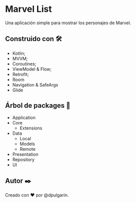 # Marvel List
Una aplicación simple para mostrar los personajes de Marvel.

## Construido con 🛠️
- Kotlin;
- MVVM;
- Coroutines;
- ViewModel & Flow;
- Retrofit;
- Room
- Navigation & SafeArgs
- Glide

## Árbol de packages 🌳
- Application
- Core
  * Extensions
- Data
  * Local
  * Models
  * Remote
- Presentation
- Repository
- UI

## Autor ✒️
Creado con ❤️ por @dpulgarin.

